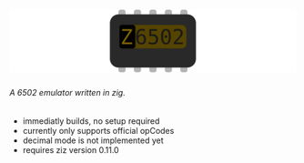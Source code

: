 # ![Z6502](logo.svg)
###### A 6502 emulator written in zig.


- immediatly builds, no setup required
- currently only supports official opCodes
- decimal mode is not implemented yet
- requires ziz version 0.11.0
